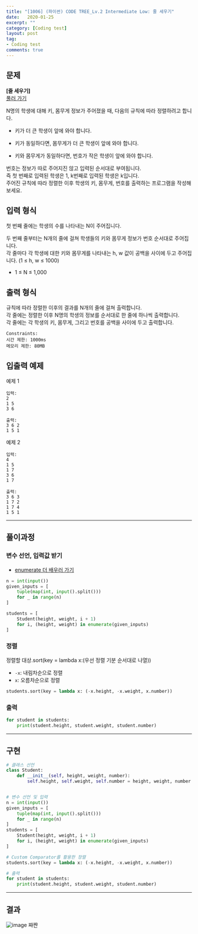 ```yaml
---
title: "[1006] (파이썬) CODE TREE_Lv.2 Intermediate Low: 줄 세우기"
date:   2020-01-25
excerpt: ""
category: [Coding test]
layout: post
tag:
- Coding test
comments: true
---
```



## 문제
**[줄 세우기]**  
[풀러 가기](https://www.codetree.ai/)

N명의 학생에 대해 키, 몸무게 정보가 주어졌을 때, 다음의 규칙에 따라 정렬하려고 합니다.

* 키가 더 큰 학생이 앞에 와야 합니다.

* 키가 동일하다면, 몸무게가 더 큰 학생이 앞에 와야 합니다.

* 키와 몸무게가 동일하다면, 번호가 작은 학생이 앞에 와야 합니다.

번호는 정보가 따로 주어지진 않고 입력된 순서대로 부여됩니다.     
즉 첫 번째로 입력된 학생은 1, k번째로 입력된 학생은 k입니다.   
주어진 규칙에 따라 정렬한 이후 학생의 키, 몸무게, 번호를 출력하는 프로그램을 작성해보세요.


## 입력 형식
첫 번째 줄에는 학생의 수를 나타내는 N이 주어집니다.

두 번째 줄부터는 N개의 줄에 걸쳐 학생들의 키와 몸무게 정보가 번호 순서대로 주어집니다.       
각 줄마다 각 학생에 대한 키와 몸무게를 나타내는 h, w 값이 공백을 사이에 두고 주어집니다. (1 ≤ h, w ≤ 1000)

* 1 ≤ N ≤ 1,000


## 출력 형식
규칙에 따라 정렬한 이후의 결과를 N개의 줄에 걸쳐 출력합니다.     
각 줄에는 정렬한 이후 N명의 학생의 정보를 순서대로 한 줄에 하나씩 출력합니다.      
각 줄에는 각 학생의 키, 몸무게, 그리고 번호를 공백을 사이에 두고 출력합니다.

```
Constraints:
시간 제한: 1000ms
메모리 제한: 80MB
```

## 입출력 예제
예제 1
```
입력:
2
1 5
3 6

출력: 
3 6 2
1 5 1
```

예제 2
```
입력:
4
1 5
1 7
3 6
1 7

출력: 
3 6 3
1 7 2
1 7 4
1 5 1
```




----




## 풀이과정



### 변수 선언, 입력값 받기
* [enumerate 더 배우러 가기](https://yerimoh.github.io//Algo2/#enumerate)

```python
n = int(input())
given_inputs = [
    tuple(map(int, input().split()))
    for _ in range(n)
]

students = [
    Student(height, weight, i + 1)
    for i, (height, weight) in enumerate(given_inputs)
]
```
     

### 정렬
정렬할 대상.sort(key = lambda x:(우선 정렬 기분 순서대로 나열))        
* ```-x```: 내림차순으로 정렬     
* ```x```: 오름차순으로 정렬

```python
students.sort(key = lambda x: (-x.height, -x.weight, x.number))
```

### 출력
```python
for student in students:
    print(student.height, student.weight, student.number)
```


----



## 구현
```python
# 클래스 선언
class Student:
    def __init__(self, height, weight, number):
        self.height, self.weight, self.number = height, weight, number


# 변수 선언 및 입력
n = int(input())
given_inputs = [
    tuple(map(int, input().split()))
    for _ in range(n)
]
students = [
    Student(height, weight, i + 1)
    for i, (height, weight) in enumerate(given_inputs)
]

# Custom Comparator를 활용한 정렬
students.sort(key = lambda x: (-x.height, -x.weight, x.number))

# 출력
for student in students:
    print(student.height, student.weight, student.number)

```

---

## 결과
![image](https://user-images.githubusercontent.com/76824611/128588516-898a29ab-4f8d-4786-a892-4c89bbfcf996.png)
쨔쨘





